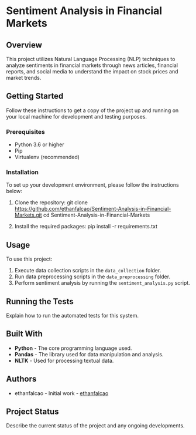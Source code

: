 # Sentiment Analysis in Financial Markets

## Overview
This project utilizes Natural Language Processing (NLP) techniques to analyze sentiments in financial markets through news articles, financial reports, and social media to understand the impact on stock prices and market trends.

## Getting Started
Follow these instructions to get a copy of the project up and running on your local machine for development and testing purposes.

### Prerequisites
- Python 3.6 or higher
- Pip
- Virtualenv (recommended)

### Installation
To set up your development environment, please follow the instructions below:

1. Clone the repository:
git clone https://github.com/ethanfalcao/Sentiment-Analysis-in-Financial-Markets.git
cd Sentiment-Analysis-in-Financial-Markets

3. Install the required packages:
pip install -r requirements.txt


## Usage
To use this project:

1. Execute data collection scripts in the `data_collection` folder.
2. Run data preprocessing scripts in the `data_preprocessing` folder.
3. Perform sentiment analysis by running the `sentiment_analysis.py` script.

## Running the Tests
Explain how to run the automated tests for this system.

## Built With
- **Python** - The core programming language used.
- **Pandas** - The library used for data manipulation and analysis.
- **NLTK** - Used for processing textual data.

## Authors
- ethanfalcao - Initial work - [ethanfalcao](https://github.com/ethanfalcao)

## Project Status
Describe the current status of the project and any ongoing developments.
